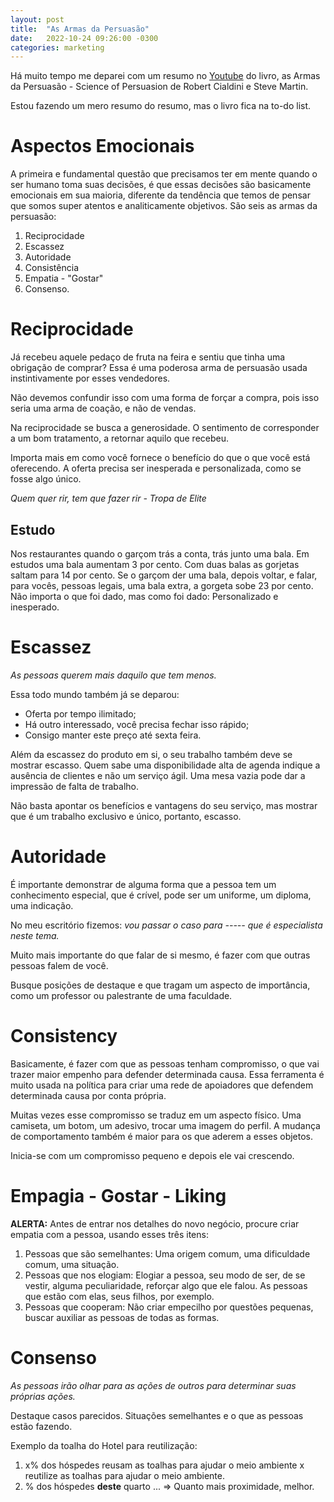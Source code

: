 ```yaml
---
layout: post
title:  "As Armas da Persuasão"
date:   2022-10-24 09:26:00 -0300
categories: marketing
---
```


Há muito tempo me deparei com um resumo no [Youtube](https://www.youtube.com/watch?v=cFdCzN7RYbw) do livro, as Armas da Persuasão - Science of Persuasion de Robert Cialdini e Steve Martin. 

Estou fazendo um mero resumo do resumo, mas o livro fica na to-do list. 

# Aspectos Emocionais
A primeira e fundamental questão que precisamos ter em mente quando o ser humano toma suas decisões, é que essas decisões são basicamente emocionais em sua maioria, diferente da tendência que temos de pensar que somos super atentos e analiticamente objetivos. São seis as armas da persuasão: 

1. Reciprocidade
2. Escassez
3. Autoridade
4. Consistência
5. Empatia - "Gostar"
6. Consenso.

# Reciprocidade
Já recebeu aquele pedaço de fruta na feira e sentiu que tinha uma obrigação de comprar? Essa é uma poderosa arma de persuasão usada instintivamente por esses vendedores. 

Não devemos confundir isso com uma forma de forçar a compra, pois isso seria uma arma de coação, e não de vendas. 

Na reciprocidade se busca a generosidade. O sentimento de corresponder a um bom tratamento, a retornar aquilo que recebeu. 

Importa mais em como você fornece o benefício do que o que você está oferecendo. A oferta precisa ser inesperada e personalizada, como se fosse algo único.

_Quem quer rir, tem que fazer rir - Tropa de Elite_

## Estudo 
Nos restaurantes quando o garçom trás a conta, trás junto uma bala. Em estudos uma bala aumentam 3 por cento. Com duas balas as gorjetas saltam para 14 por cento. Se o garçom der uma bala, depois voltar, e falar, para vocês, pessoas legais, uma bala extra, a gorgeta sobe 23 por cento. Não importa o que foi dado, mas como foi dado: Personalizado e inesperado. 

# Escassez
_As pessoas querem mais daquilo que tem menos._

Essa todo mundo também já se deparou: 
- Oferta por tempo ilimitado;
- Há outro interessado, você precisa fechar isso rápido; 
- Consigo manter este preço até sexta feira.

Além da escassez do produto em si, o seu trabalho também deve se mostrar escasso. Quem sabe uma disponibilidade alta de agenda indique a ausência de clientes e não um serviço ágil. Uma mesa vazia pode dar a impressão de falta de trabalho. 

Não basta apontar os benefícios e vantagens do seu serviço, mas mostrar que é um trabalho exclusivo e único, portanto, escasso. 

# Autoridade
É importante demonstrar de alguma forma que a pessoa tem um conhecimento especial, que é crível, pode ser um uniforme, um diploma, uma indicação.

No meu escritório fizemos: _vou passar o caso para ----- que é especialista neste tema._

Muito mais importante do que falar de si mesmo, é fazer com que outras pessoas falem de você.

Busque posições de destaque e que tragam um aspecto de importância, como um professor ou palestrante de uma faculdade. 

# Consistency
Basicamente, é fazer com que as pessoas tenham compromisso, o que vai trazer maior empenho para defender determinada causa. Essa ferramenta é muito usada na política para criar uma rede de apoiadores que defendem determinada causa por conta própria. 

Muitas vezes esse compromisso se traduz em um aspecto físico. Uma camiseta, um botom, um adesivo, trocar uma imagem do perfil. A mudança de comportamento também é maior para os que aderem a esses objetos. 

Inicia-se com um compromisso pequeno e depois ele vai crescendo. 

# Empagia - Gostar - Liking
**ALERTA:** Antes de entrar nos detalhes do novo negócio, procure criar empatia com a pessoa, usando esses três itens: 

1. Pessoas que são semelhantes: Uma origem comum, uma dificuldade comum, uma situação. 
2. Pessoas que nos elogiam: Elogiar a pessoa, seu modo de ser, de se vestir, alguma peculiaridade, reforçar algo que ele falou. As pessoas que estão com elas, seus filhos, por exemplo. 
3. Pessoas que cooperam: Não criar empecilho por questões pequenas, buscar auxiliar as pessoas de todas as formas. 

# Consenso 
_As pessoas irão olhar para as ações de outros para determinar suas próprias ações._

Destaque casos parecidos. Situações semelhantes e o que as pessoas estão fazendo. 

Exemplo da toalha do Hotel para reutilização: 

1. x% dos hóspedes reusam as toalhas para ajudar o meio ambiente x reutilize as toalhas para ajudar o meio ambiente. 
3. % dos hóspedes **deste** quarto ... => Quanto mais proximidade, melhor. 
